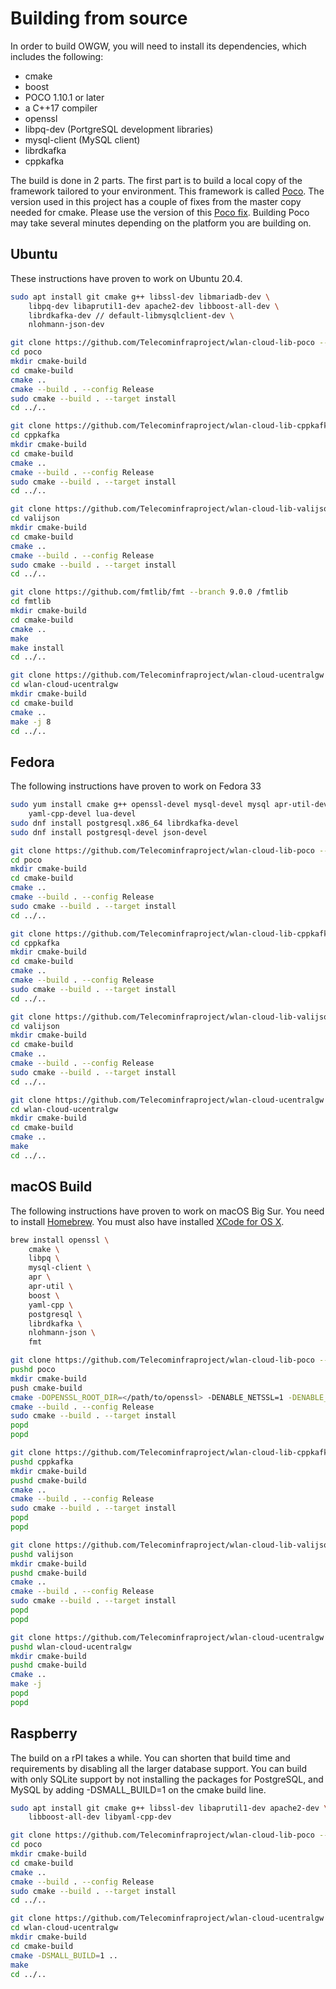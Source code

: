 # Building from source
In order to build OWGW, you will need to install its dependencies, which includes the following:
- cmake
- boost
- POCO 1.10.1 or later
- a C++17 compiler
- openssl
- libpq-dev (PortgreSQL development libraries)
- mysql-client (MySQL client)
- librdkafka
- cppkafka

The build is done in 2 parts. The first part is to build a local copy of the framework tailored to your environment. This
framework is called [Poco](https://github.com/pocoproject/poco). The version used in this project has a couple of fixes
from the master copy needed for cmake. Please use the version of this [Poco fix](https://github.com/Telecominfraproject/wlan-cloud-lib-poco). Building
Poco may take several minutes depending on the platform you are building on.

## Ubuntu
These instructions have proven to work on Ubuntu 20.4.
```bash
sudo apt install git cmake g++ libssl-dev libmariadb-dev \
    libpq-dev libaprutil1-dev apache2-dev libboost-all-dev \
    librdkafka-dev // default-libmysqlclient-dev \
    nlohmann-json-dev

git clone https://github.com/Telecominfraproject/wlan-cloud-lib-poco --branch poco-tip-v1 poco
cd poco
mkdir cmake-build
cd cmake-build
cmake ..
cmake --build . --config Release
sudo cmake --build . --target install
cd ../..

git clone https://github.com/Telecominfraproject/wlan-cloud-lib-cppkafka --branch tip-v1 cppkafka
cd cppkafka
mkdir cmake-build
cd cmake-build
cmake ..
cmake --build . --config Release
sudo cmake --build . --target install
cd ../..

git clone https://github.com/Telecominfraproject/wlan-cloud-lib-valijson --branch tip-v1 valijson
cd valijson
mkdir cmake-build
cd cmake-build
cmake ..
cmake --build . --config Release
sudo cmake --build . --target install
cd ../..

git clone https://github.com/fmtlib/fmt --branch 9.0.0 /fmtlib
cd fmtlib
mkdir cmake-build
cd cmake-build
cmake ..
make
make install
cd ../..

git clone https://github.com/Telecominfraproject/wlan-cloud-ucentralgw
cd wlan-cloud-ucentralgw
mkdir cmake-build
cd cmake-build
cmake ..
make -j 8
cd ../..
```

## Fedora
The following instructions have proven to work on Fedora 33
```bash
sudo yum install cmake g++ openssl-devel mysql-devel mysql apr-util-devel boost boost-devel \
    yaml-cpp-devel lua-devel
sudo dnf install postgresql.x86_64 librdkafka-devel
sudo dnf install postgresql-devel json-devel

git clone https://github.com/Telecominfraproject/wlan-cloud-lib-poco --branch poco-tip-v1 poco
cd poco
mkdir cmake-build
cd cmake-build
cmake ..
cmake --build . --config Release
sudo cmake --build . --target install
cd ../..

git clone https://github.com/Telecominfraproject/wlan-cloud-lib-cppkafka --branch tip-v1 cppkafka
cd cppkafka
mkdir cmake-build
cd cmake-build
cmake ..
cmake --build . --config Release
sudo cmake --build . --target install
cd ../..

git clone https://github.com/Telecominfraproject/wlan-cloud-lib-valijson --branch tip-v1 valijson
cd valijson
mkdir cmake-build
cd cmake-build
cmake ..
cmake --build . --config Release
sudo cmake --build . --target install
cd ../..

git clone https://github.com/Telecominfraproject/wlan-cloud-ucentralgw
cd wlan-cloud-ucentralgw
mkdir cmake-build
cd cmake-build
cmake ..
make
cd ../..
```

## macOS Build
The following instructions have proven to work on macOS Big Sur. You need to install [Homebrew](https://brew.sh/). You must also have installed [XCode for OS X](https://www.freecodecamp.org/news/how-to-download-and-install-xcode/).
```bash
brew install openssl \
	cmake \
	libpq \
	mysql-client \
	apr \
	apr-util \
	boost \
	yaml-cpp \
	postgresql \
	librdkafka \
	nlohmann-json \
	fmt

git clone https://github.com/Telecominfraproject/wlan-cloud-lib-poco --branch poco-tip-v1 poco
pushd poco
mkdir cmake-build
push cmake-build
cmake -DOPENSSL_ROOT_DIR=</path/to/openssl> -DENABLE_NETSSL=1 -DENABLE_JWT=1 -DENABLE_CRYPTO=1 ..
cmake --build . --config Release
sudo cmake --build . --target install
popd
popd

git clone https://github.com/Telecominfraproject/wlan-cloud-lib-cppkafka --branch tip-v1 cppkafka
pushd cppkafka
mkdir cmake-build
pushd cmake-build
cmake ..
cmake --build . --config Release
sudo cmake --build . --target install
popd
popd

git clone https://github.com/Telecominfraproject/wlan-cloud-lib-valijson --branch tip-v1 valijson
pushd valijson
mkdir cmake-build
pushd cmake-build
cmake ..
cmake --build . --config Release
sudo cmake --build . --target install
popd
popd

git clone https://github.com/Telecominfraproject/wlan-cloud-ucentralgw
pushd wlan-cloud-ucentralgw
mkdir cmake-build
pushd cmake-build
cmake ..
make -j
popd
popd
```

## Raspberry
The build on a rPI takes a while. You can shorten that build time and requirements by disabling all the larger database
support. You can build with only SQLite support by not installing the packages for PostgreSQL, and MySQL by
adding -DSMALL_BUILD=1 on the cmake build line.

```bash
sudo apt install git cmake g++ libssl-dev libaprutil1-dev apache2-dev \
    libboost-all-dev libyaml-cpp-dev

git clone https://github.com/Telecominfraproject/wlan-cloud-lib-poco --branch poco-tip-v1 poco
cd poco
mkdir cmake-build
cd cmake-build
cmake ..
cmake --build . --config Release
sudo cmake --build . --target install
cd ../..

git clone https://github.com/Telecominfraproject/wlan-cloud-ucentralgw
cd wlan-cloud-ucentralgw
mkdir cmake-build
cd cmake-build
cmake -DSMALL_BUILD=1 ..
make
cd ../..
```
